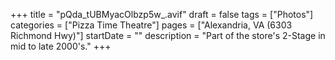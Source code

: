 +++
title = "pQda_tUBMyacOlbzp5w_.avif"
draft = false
tags = ["Photos"]
categories = ["Pizza Time Theatre"]
pages = ["Alexandria, VA (6303 Richmond Hwy)"]
startDate = ""
description = "Part of the store's 2-Stage in mid to late 2000's."
+++
